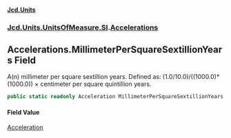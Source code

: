 #### [Jcd.Units](index.md 'index')
### [Jcd.Units.UnitsOfMeasure.SI](Jcd.Units.UnitsOfMeasure.SI.md 'Jcd.Units.UnitsOfMeasure.SI').[Accelerations](Accelerations.md 'Jcd.Units.UnitsOfMeasure.SI.Accelerations')

## Accelerations.MillimeterPerSquareSextillionYears Field

A(n) millimeter per square sextillion years. Defined as: (1.0/10.0)/((1000.0)*(1000.0)) × centimeter per square quintillion years.

```csharp
public static readonly Acceleration MillimeterPerSquareSextillionYears;
```

#### Field Value
[Acceleration](Acceleration.md 'Jcd.Units.UnitTypes.Acceleration')